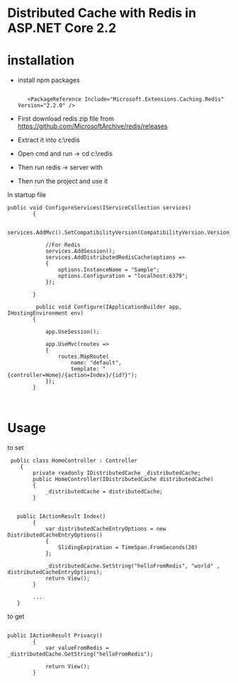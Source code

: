 # Distributed Cache with Redis in ASP.NET Core 2.2

# installation


* install npm packages 

    ```<PackageReference Include="Microsoft.AspNetCore.Session" Version="2.2.0" />
    
       <PackageReference Include="Microsoft.Extensions.Caching.Redis" Version="2.2.0" />
    ```


* First download redis zip file from https://github.com/MicrosoftArchive/redis/releases
* Extract it into c:\redis
* Open cmd and run -> cd c:\redis
* Then run redis   -> server with
* Then run the project and use it 


In startup file 

```
public void ConfigureServices(IServiceCollection services)
        {
            
            services.AddMvc().SetCompatibilityVersion(CompatibilityVersion.Version_2_2);

            //For Redis
            services.AddSession();
            services.AddDistributedRedisCache(options =>
            {
                options.InstanceName = "Sample";
                options.Configuration = "localhost:6379";
            });

        }
        
         public void Configure(IApplicationBuilder app, IHostingEnvironment env)
        {

            app.UseSession();

            app.UseMvc(routes =>
            {
                routes.MapRoute(
                    name: "default",
                    template: "{controller=Home}/{action=Index}/{id?}");
            });
        }
        
        
```


# Usage

to set 

```
 public class HomeController : Controller
    {
        private readonly IDistributedCache _distributedCache;
        public HomeController(IDistributedCache distributedCache)
        {
            _distributedCache = distributedCache;
        }

   
   public IActionResult Index()
        {
            var distributedCacheEntryOptions = new DistributedCacheEntryOptions()
            {
                SlidingExpiration = TimeSpan.FromSeconds(20)
            };

            _distributedCache.SetString("helloFromRedis", "world" , distributedCacheEntryOptions);
            return View();
        }
        
        ...
   }
```


to get 


```

public IActionResult Privacy()
        {
            var valueFromRedis = _distributedCache.GetString("helloFromRedis");

            return View();
        }
        
```


